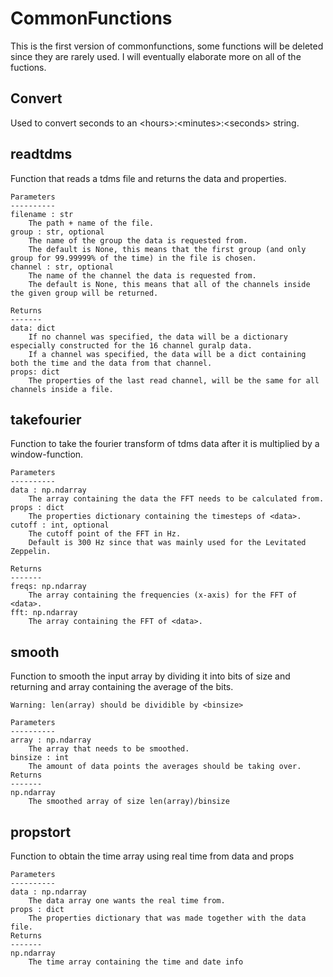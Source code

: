 # CommonFunctions

This is the first version of commonfunctions, some functions will be deleted since they are rarely used. I will eventually elaborate more on all of the fuctions.

## Convert
Used to convert seconds to an &lt;hours&gt;:&lt;minutes&gt;:&lt;seconds&gt; string.
  
## readtdms
Function that reads a tdms file and returns the data and properties.
    
    Parameters
    ----------
    filename : str
        The path + name of the file.
    group : str, optional
        The name of the group the data is requested from.
        The default is None, this means that the first group (and only group for 99.99999% of the time) in the file is chosen.
    channel : str, optional
        The name of the channel the data is requested from.
        The default is None, this means that all of the channels inside the given group will be returned.

    Returns
    -------
    data: dict
        If no channel was specified, the data will be a dictionary especially constructed for the 16 channel guralp data.
        If a channel was specified, the data will be a dict containing both the time and the data from that channel.
    props: dict
        The properties of the last read channel, will be the same for all channels inside a file.
   
## takefourier
Function to take the fourier transform of tdms data after it is multiplied by a window-function.

    Parameters
    ----------
    data : np.ndarray
        The array containing the data the FFT needs to be calculated from.
    props : dict
        The properties dictionary containing the timesteps of <data>.
    cutoff : int, optional
        The cutoff point of the FFT in Hz.
        Default is 300 Hz since that was mainly used for the Levitated Zeppelin.

    Returns
    -------
    freqs: np.ndarray
        The array containing the frequencies (x-axis) for the FFT of <data>.
    fft: np.ndarray
        The array containing the FFT of <data>.
  
## smooth
Function to smooth the input array by dividing it into bits of size <binsize> and
    returning and array containing the average of the bits.

    Warning: len(array) should be dividible by <binsize>

    Parameters
    ----------
    array : np.ndarray
        The array that needs to be smoothed.
    binsize : int
        The amount of data points the averages should be taking over.
    Returns
    -------
    np.ndarray
        The smoothed array of size len(array)/binsize
  
## propstort
Function to obtain the time array using real time from data and props

    Parameters
    ----------
    data : np.ndarray
        The data array one wants the real time from.
    props : dict
        The properties dictionary that was made together with the data file.
    Returns
    -------
    np.ndarray
        The time array containing the time and date info
